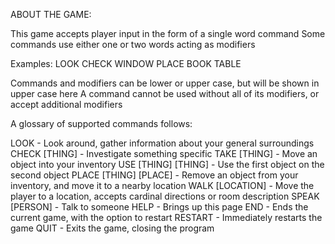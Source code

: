 ABOUT THE GAME:

This game accepts player input in the form of a single word command
Some commands use either one or two words acting as modifiers

Examples:
LOOK
CHECK WINDOW
PLACE BOOK TABLE    

Commands and modifiers can be lower or upper case, but will be shown in upper case here
A command cannot be used without all of its modifiers, or accept additional modifiers

A glossary of supported commands follows:

LOOK - Look around, gather information about your general surroundings
CHECK [THING] - Investigate something specific
TAKE [THING] - Move an object into your inventory
USE [THING] [THING] - Use the first object on the second object
PLACE [THING] [PLACE] - Remove an object from your inventory, and move it to a nearby location
WALK [LOCATION] - Move the player to a location, accepts cardinal directions or room description
SPEAK [PERSON] - Talk to someone
HELP - Brings up this page
END - Ends the current game, with the option to restart
RESTART - Immediately restarts the game
QUIT - Exits the game, closing the program